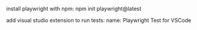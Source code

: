 install playwright with npm:
npm init playwright@latest

add visual studio extension to run tests:
name: Playwright Test for VSCode
